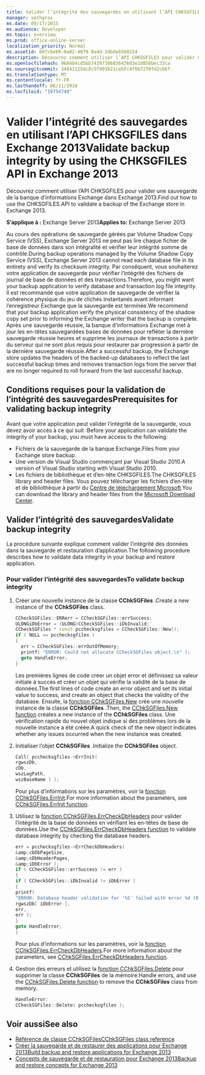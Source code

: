 ```yaml
---
title: Valider l’intégrité des sauvegardes en utilisant l’API CHKSGFILES dans Exchange 2013
manager: sethgros
ms.date: 09/17/2015
ms.audience: Developer
ms.topic: overview
ms.prod: office-online-server
localization_priority: Normal
ms.assetid: 607cbeb9-0a02-4079-8a4d-34bdeb560224
description: Découvrez comment utiliser l’API CHKSGFILES pour valider une sauvegarde de la banque d’informations Exchange dans Exchange 2013.
ms.openlocfilehash: 968484cd5bb7439730685643683e1d850bec33ca
ms.sourcegitcommit: 34041125dc8c5f993b21cebfc4f8b72f0fd2cb6f
ms.translationtype: MT
ms.contentlocale: fr-FR
ms.lasthandoff: 06/11/2018
ms.locfileid: "19754749"
---
```

# <a name="validate-backup-integrity-by-using-the-chksgfiles-api-in-exchange-2013"></a><span data-ttu-id="2d7ec-103">Valider l’intégrité des sauvegardes en utilisant l’API CHKSGFILES dans Exchange 2013</span><span class="sxs-lookup"><span data-stu-id="2d7ec-103">Validate backup integrity by using the CHKSGFILES API in Exchange 2013</span></span>

<span data-ttu-id="2d7ec-104">Découvrez comment utiliser l’API CHKSGFILES pour valider une sauvegarde de la banque d’informations Exchange dans Exchange 2013.</span><span class="sxs-lookup"><span data-stu-id="2d7ec-104">Find out how to use the CHKSGFILES API to validate a backup of the Exchange store in Exchange 2013.</span></span>
  
<span data-ttu-id="2d7ec-105">**S’applique à :** Exchange Server 2013</span><span class="sxs-lookup"><span data-stu-id="2d7ec-105">**Applies to:** Exchange Server 2013</span></span> 
  
<span data-ttu-id="2d7ec-106">Au cours des opérations de sauvegarde gérées par Volume Shadow Copy Service (VSS), Exchange Server 2013 ne peut pas lire chaque fichier de base de données dans son intégralité et vérifier leur intégrité somme de contrôle.</span><span class="sxs-lookup"><span data-stu-id="2d7ec-106">During backup operations managed by the Volume Shadow Copy Service (VSS), Exchange Server 2013 cannot read each database file in its entirety and verify its checksum integrity.</span></span> <span data-ttu-id="2d7ec-107">Par conséquent, vous souhaiterez votre application de sauvegarde pour vérifier l’intégrité des fichiers de journal de base de données et des transactions.</span><span class="sxs-lookup"><span data-stu-id="2d7ec-107">Therefore, you might want your backup application to verify database and transaction log file integrity.</span></span> <span data-ttu-id="2d7ec-108">Il est recommandé que votre application de sauvegarde de vérifier la cohérence physique du jeu de clichés instantanés avant informant l’enregistreur Exchange que la sauvegarde est terminée.</span><span class="sxs-lookup"><span data-stu-id="2d7ec-108">We recommend that your backup application verify the physical consistency of the shadow copy set prior to informing the Exchange writer that the backup is complete.</span></span> <span data-ttu-id="2d7ec-109">Après une sauvegarde réussie, la banque d’informations Exchange met à jour les en-têtes sauvegardées bases de données pour refléter la dernière sauvegarde réussie heures et supprime les journaux de transactions à partir du serveur qui ne sont plus requis pour restaurer par progression à partir de la dernière sauvegarde réussie.</span><span class="sxs-lookup"><span data-stu-id="2d7ec-109">After a successful backup, the Exchange store updates the headers of the backed-up databases to reflect the last successful backup times and removes transaction logs from the server that are no longer required to roll forward from the last successful backup.</span></span>
  
## <a name="prerequisites-for-validating-backup-integrity"></a><span data-ttu-id="2d7ec-110">Conditions requises pour la validation de l’intégrité des sauvegardes</span><span class="sxs-lookup"><span data-stu-id="2d7ec-110">Prerequisites for validating backup integrity</span></span>

<span data-ttu-id="2d7ec-111">Avant que votre application peut valider l’intégrité de la sauvegarde, vous devez avoir accès à ce qui suit :</span><span class="sxs-lookup"><span data-stu-id="2d7ec-111">Before your application can validate the integrity of your backup, you must have access to the following:</span></span>
  
- <span data-ttu-id="2d7ec-112">Fichiers de la sauvegarde de la banque Exchange.</span><span class="sxs-lookup"><span data-stu-id="2d7ec-112">Files from your Exchange store backup.</span></span>
- <span data-ttu-id="2d7ec-113">Une version de Visual Studio commençant par Visual Studio 2010.</span><span class="sxs-lookup"><span data-stu-id="2d7ec-113">A version of Visual Studio starting with Visual Studio 2010.</span></span>
- <span data-ttu-id="2d7ec-114">Les fichiers de bibliothèque et d’en-tête CHKSGFILES.</span><span class="sxs-lookup"><span data-stu-id="2d7ec-114">The CHKSGFILES library and header files.</span></span> <span data-ttu-id="2d7ec-115">Vous pouvez télécharger les fichiers d’en-tête et de bibliothèque à partir du [Centre de téléchargement Microsoft](http://www.microsoft.com/en-us/download/details.aspx?id=36802).</span><span class="sxs-lookup"><span data-stu-id="2d7ec-115">You can download the library and header files from the [Microsoft Download Center](http://www.microsoft.com/en-us/download/details.aspx?id=36802).</span></span>
    
## <a name="validate-backup-integrity"></a><span data-ttu-id="2d7ec-116">Valider l’intégrité des sauvegardes</span><span class="sxs-lookup"><span data-stu-id="2d7ec-116">Validate backup integrity</span></span>

<span data-ttu-id="2d7ec-117">La procédure suivante explique comment valider l’intégrité des données dans la sauvegarde et restauration d’application.</span><span class="sxs-lookup"><span data-stu-id="2d7ec-117">The following procedure describes how to validate data integrity in your backup and restore application.</span></span>
  
### <a name="to-validate-backup-integrity"></a><span data-ttu-id="2d7ec-118">Pour valider l’intégrité des sauvegardes</span><span class="sxs-lookup"><span data-stu-id="2d7ec-118">To validate backup integrity</span></span>

1. <span data-ttu-id="2d7ec-119">Créer une nouvelle instance de la classe **CChkSGFiles** .</span><span class="sxs-lookup"><span data-stu-id="2d7ec-119">Create a new instance of the **CChkSGFiles** class.</span></span> 
   
   ```cpp
   CCheckSGFiles::ERRerr = CCheckSGFiles::errSuccess;
   ULONGiDbError = (ULONG)CCheckSGFiles::iDbInvalid;
   CCheckSGFiles * const pcchecksgfiles = CCheckSGFiles::New();
   if ( NULL == pcchecksgfiles )
   {
     err = CCheckSGFiles::errOutOfMemory;
     printf( "ERROR: Could not allocate CCheckSGFiles object.\n" );
     goto HandleError;
   }
   ```

   <span data-ttu-id="2d7ec-120">Les premières lignes de code créer un objet error et définissez sa valeur initiale à succès et créer un objet qui vérifie la validité de la base de données.</span><span class="sxs-lookup"><span data-stu-id="2d7ec-120">The first lines of code create an error object and set its initial value to success, and create an object that checks the validity of the database.</span></span> <span data-ttu-id="2d7ec-121">Ensuite, la [fonction CChkSGFiles.New](cchksgfiles-new-function.md) crée une nouvelle instance de la classe **CChkSGFiles** .</span><span class="sxs-lookup"><span data-stu-id="2d7ec-121">Then, the [CChkSGFiles.New function](cchksgfiles-new-function.md) creates a new instance of the **CChkSGFiles** class.</span></span> <span data-ttu-id="2d7ec-122">Une vérification rapide du nouvel objet indique si des problèmes lors de la nouvelle instance a été créée.</span><span class="sxs-lookup"><span data-stu-id="2d7ec-122">A quick check of the new object indicates whether any issues occurred when the new instance was created.</span></span> 
    
2. <span data-ttu-id="2d7ec-123">Initialiser l’objet **CChkSGFiles** .</span><span class="sxs-lookup"><span data-stu-id="2d7ec-123">Initialize the **CChkSGFiles** object.</span></span> 
   
   ```cpp
   Call( pcchecksgfiles->ErrInit(
   rgwszDb,
   cDb,
   wszLogPath,
   wszBaseName ) );
   ```
   
   <span data-ttu-id="2d7ec-124">Pour plus d’informations sur les paramètres, voir la [fonction CChkSGFiles.ErrInit](cchksgfiles-errinit-function.md).</span><span class="sxs-lookup"><span data-stu-id="2d7ec-124">For more information about the parameters, see [CChkSGFiles.ErrInit function](cchksgfiles-errinit-function.md).</span></span>
   
3. <span data-ttu-id="2d7ec-125">Utilisez la [fonction CChkSGFiles.ErrCheckDbHeaders](cchksgfiles-errcheckdbheaders-function.md) pour valider l’intégrité de la base de données en vérifiant les en-têtes de base de données.</span><span class="sxs-lookup"><span data-stu-id="2d7ec-125">Use the [CChkSGFiles.ErrCheckDbHeaders function](cchksgfiles-errcheckdbheaders-function.md) to validate database integrity by checking the database headers.</span></span>
   
   ```cpp
   err = pcchecksgfiles->ErrCheckDbHeaders(
   &amp;cbDbPageSize,
   &amp;cDbHeaderPages,
   &amp;iDbError );
   if ( CCheckSGFiles::errSuccess != err )
   {
   if ( CCheckSGFiles::iDbInvalid != iDbError )
   {
   printf(
   "ERROR: Database header validation for '%S' failed with error %d (0x%x)\n",
   rgwszDb[ iDbError ],
   err,
   err );
   }
   goto HandleError;
   }
   ```
   
   <span data-ttu-id="2d7ec-126">Pour plus d’informations sur les paramètres, voir la [fonction CChkSGFiles.ErrCheckDbHeaders](cchksgfiles-errcheckdbheaders-function.md).</span><span class="sxs-lookup"><span data-stu-id="2d7ec-126">For more information about the parameters, see [CChkSGFiles.ErrCheckDbHeaders function](cchksgfiles-errcheckdbheaders-function.md).</span></span>
   
4. <span data-ttu-id="2d7ec-127">Gestion des erreurs et utilisez la [fonction CChkSGFiles.Delete](cchksgfiles-delete-function.md) pour supprimer la classe **CChkSGFiles** de la mémoire.</span><span class="sxs-lookup"><span data-stu-id="2d7ec-127">Handle errors, and use the [CChkSGFiles.Delete function](cchksgfiles-delete-function.md) to remove the **CChkSGFiles** class from memory.</span></span> 
   
   ```cpp
   HandleError:
   CCheckSGFiles::Delete( pcchecksgfiles );  
   ```

## <a name="see-also"></a><span data-ttu-id="2d7ec-128">Voir aussi</span><span class="sxs-lookup"><span data-stu-id="2d7ec-128">See also</span></span>

- [<span data-ttu-id="2d7ec-129">Référence de classe CChkSGFiles</span><span class="sxs-lookup"><span data-stu-id="2d7ec-129">CChkSGFiles class reference</span></span>](cchksgfiles-class-reference.md)
- [<span data-ttu-id="2d7ec-130">Créer la sauvegarde et de restaurer des applications pour Exchange 2013</span><span class="sxs-lookup"><span data-stu-id="2d7ec-130">Build backup and restore applications for Exchange 2013</span></span>](build-backup-and-restore-applications-for-exchange-2013.md)
- [<span data-ttu-id="2d7ec-131">Concepts de sauvegarde et de restauration pour Exchange 2013</span><span class="sxs-lookup"><span data-stu-id="2d7ec-131">Backup and restore concepts for Exchange 2013</span></span>](backup-and-restore-concepts-for-exchange-2013.md)
    

